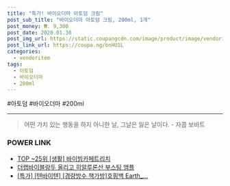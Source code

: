 ```yaml
--- 
title: "특가! 바이오더마 아토덤 크림" 
post_sub_title: "바이오더마 아토덤 크림, 200ml, 1개" 
post_money: ₩. 9,300 
post_date: 2020.01.30 
post_img_url: https://static.coupangcdn.com/image/product/image/vendoritem/2018/02/08/3000053347/b574754c-de5b-4ba0-9c59-188463882439.jpg 
post_link_url: https://coupa.ng/bnHU1L 
categories: 
  - vendoritem 
tags: 
  - 아토덤 
  - 바이오더마 
  - 200ml 
--- 
```

  #아토덤 #바이오더마 #200ml 
<hr> 

> 어떤 가치 있는 행동을 하지 아니한 날, 그날은 잃은 날이다. - 자콥 보바트 


### POWER LINK

* <a href="https://blog.naver.com/fasyy4321/221780986991" target="_blank"> TOP ~25위 [생활] 바이빔카페트리치</a>
* <a href="https://blog.naver.com/sakai111/221777048274" target="_blank">더랩바이블랑두 올리고 히알루론산 부스팅 앰플</a>
* <a href="https://blog.naver.com/santokki14/221789102482" target="_blank">[특가] [텐바이텐] [경량방수 책가방]호핑백 Earth_...</a>
